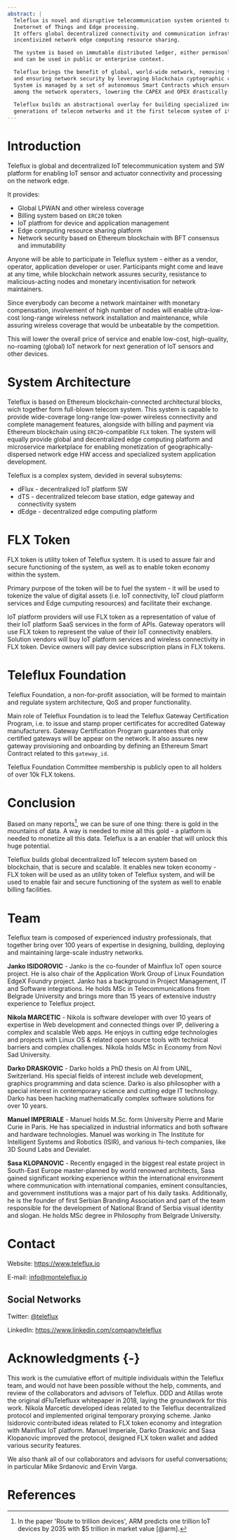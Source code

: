 ```yaml
---
abstract: |
  Teleflux is novel and disruptive telecommunication system oriented towards
  Ineternet of Things and Edge processing.
  It offers global decentralized connectivity and communication infrastructure and
  incentivized network edge computing resource sharing.

  The system is based on immutable distributed ledger, either permisonless or permission-based,
  and can be used in public or enterprise context.

  Teleflux brings the benefit of global, world-wide network, removing the need for data roaming
  and ensuring network security by leveraging blockchain cyptographic caracteristics.
  System is managed by a set of autonomous Smart Contracts which ensure fair distribution of rewards and network fees
  among the network operaters, lowering the CAPEX and OPEX drastically.
  
  Teleflux builds an abstractional overlay for building specialized industrial application and new
  generations of telecom networks and it the first telecom system of it's kind.
---
```


# Introduction
Teleflux is global and decentralized IoT telecommunication system and SW platform for enabling
IoT sensor and actuator connectivity and processing on the network edge.

It provides:

- Global LPWAN and other wireless coverage
- Billing system based on `ERC20` token
- IoT platfrom for device and application management
- Edge computing resource sharing platform
- Network security based on Ethereum blockchain with BFT consensus and immutability

Anyone will be able to participate in Teleflux system - either as a vendor, operator, application developer or user.
Participants might come and leave at any time, while blockchain network assures security,
resistance to malicious-acting nodes and monetary incentivisation for network maintainers.

Since everybody can become a network maintainer with monetary compensation,
involvement of high number of nodes will enable ultra-low-cost long-range wireless
network installation and maintenance, while assuring wireless coverage
that would be unbeatable by the competition.

This will lower the overall price of service and enable low-cost, high-quality,
no-roaming (global) IoT network for next generation of IoT sensors and other devices.

# System Architecture

Teleflux is based on Ethereum blockchain-connected architectural blocks, wich together form full-blown telecom system.
This system is capable to provide wide-coverage long-range low-power wireless connectivity and complete management features, alongside
with billing and payment via Ethereum blockchain using `ERC20`-compatible `FLX` token. The system will equally provide global and
decentralized edge computing platform and microservice marketplace for enabling monetization of geographically-dispersed
network edge HW access and specialized system application development.

Teleflux is a complex system, devided in several subsytems:
- dFlux - decentralized IoT platform SW
- dTS - decentralized telecom base station, edge gateway and connectivity system
- dEdge - decentralized edge computing platform

# FLX Token
FLX token is utility token of Teleflux system. It is used to assure fair and secure functioning of the system, as well as to enable token economy within the system.

Primary purpose of the token will be to fuel the system - it will be used to tokenize the value of digital assets (i.e. IoT connectivity, IoT cloud platform services and Edge cumputing resources) and facilitate their exchange.

IoT platform providers will use FLX token as a representation of value of their IoT platform SaaS services in the form of APIs. Gateway operators will use FLX token to represent the value of their IoT connectivity enablers. Solution vendors will buy IoT platform services and wireless connectivity in FLX token. Device owners will pay device subscription plans in FLX tokens.

# Teleflux Foundation
Teleflux Foundation, a non-for-profit association, will be formed to maintain and regulate system architecture, QoS and proper functionality.

Main role of Teleflux Foundation is to lead the Teleflux Gateway Certification Program, i.e. to issue and stamp proper certificates for accredited Gateway manufacturers. Gateway Certification Program guarantees that only certified gateways will be appear on the network. It also assures new gateway provisioning and onboarding by defining an Ethereum Smart Contract related to this `gateway_id`.

Teleflux Foundation Committee membership is publicly open to all holders of over 10k FLX tokens.

# Conclusion
Based on many reports[^arm], we can be sure of one thing: there is gold in the mountains of data. A way is needed to mine all this gold - a platform is needed to monetize all this data. Teleflux is a an enabler that will unlock this huge potential.

Teleflux builds global decentralized IoT telecom system based on blockchain, that is secure and scalable. It enables new token economy - FLX token will be used as an utility token of Teleflux system, and will be used to enable fair and secure functioning of the system as well to enable billing facilities.

[^arm]: In the paper 'Route to trillion devices', ARM predicts one trillion IoT devices by 2035 with $5 trillion in market value [@arm].

# Team
Teleflux team is composed of experienced industry professionals, that together bring over 100 years of expertise in designing, building, deploying and maintaining large-scale industry networks.

**Janko ISIDOROVIC** - Janko is the co-founder of Mainflux IoT open source project. He is also chair of the Application Work Group of Linux Foundation EdgeX Foundry project. Janko has a background in Project Management, IT and Software integrations. He holds MSc in Telecommunications from Belgrade University and brings more than 15 years of extensive industry experience to Teleflux project.

**Nikola MARCETIC** - Nikola is software developer with over 10 years of expertise in Web development and connected things over IP, delivering a complex and scalable Web apps. He enjoys in cutting edge technologies and projects with Linux OS & related open source tools with technical barriers and complex challenges. Nikola holds MSc in Economy from Novi Sad University.

**Darko DRASKOVIC** - Darko holds a PhD thesis on AI from UNIL, Switzerland. His special fields of interest include web development, graphics programming and data science.
Darko is also philosopher with a special interest in contemporary science and cutting edge IT technology. Darko has been hacking mathematically complex software solutions for over 10 years.

**Manuel IMPERIALE** - Manuel holds M.Sc. form University Pierre and Marie Curie in Paris. He has specialized in industrial informatics and both software and hardware technologies. Manuel was working in The Institute for Intelligent Systems and Robotics (ISIR), and various hi-tech companies, like 3D Sound Labs and Devialet.

**Sasa KLOPANOVIC** - Recently engaged in the biggest real estate project in South-East Europe master-planned by world renowned architects, Sasa gained significant working experience within the international environment where communication with international companies, eminent consultancies, and government institutions was a major part of his daily tasks. Additionally, he is the founder of first Serbian Branding Association and part of the team responsible for the development of National Brand of Serbia visual identity and slogan. He holds MSc degree in Philosophy from Belgrade University.

[^weio]: WeIO is an innovative open source hardware and software platform for rapid prototyping and creation of wirelessly connected interactive objects using only popular web languages such as HTML5 or Python. More information can be obtained at project website: <http://we-io.net>.

[^edgex]: EdgeX Foundry is a vendor-neutral open source project building a common open framework for IoT edge computing. At the heart of the project is an interoperability framework hosted within a full hardware- and OS-agnostic reference software platform to enable an ecosystem of plug-and-play components that unifies the marketplace and accelerates the deployment of IoT solutions. More information can be obtained at project's web address: <https://www.edgexfoundry.org/>.

# Contact
Website: <https://www.teleflux.io>

E-mail: <info@monteleflux.io>

## Social Networks
Twitter: [\@teleflux](https://twitter.com/teleflux)

LinkedIn: <https://www.linkedin.com/company/teleflux>


# Acknowledgments {-}
This work is the cumulative effort of multiple individuals within the Teleflux team, and would not
have been possible without the help, comments, and review of the collaborators and advisors of Teleflux.
DDD and Atillas wrote the original dFluTelefluxx whitepaper in 2018, laying the groundwork for this work. Nikola Marcetic developed ideas related to the Teleflux decentralized protocol and implemented original temporary proxying scheme.
Janko Isidorovic contributed ideas related to FLX token economy and integration with Mainflux IoT platform.
Manuel Imperiale, Darko Draskovic and Sasa Klopanovic improved the protocol,
designed FLX token wallet and added various security features.

We also thank all of our collaborators and advisors for useful conversations; in particular Mike Srdanovic and Ervin Varga.

# References
